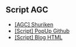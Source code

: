 ## Script AGC
 - [[AGC] Shuriken](https://v4.dojo.cc/aff/go/orlin24?i=1)
 - [[Script] PopUp Github](https://v4.dojo.cc/aff/go/orlin24?i=1)
 - [[Script] Blog HTML](https://raw.githubusercontent.com/GebangKidiw/ads/main/pop.js)
